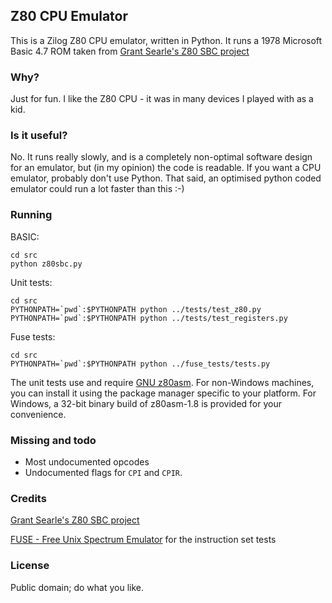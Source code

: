 ## Z80 CPU Emulator

This is a Zilog Z80 CPU emulator, written in Python. 
It runs a 1978 Microsoft Basic 4.7 ROM taken from [Grant Searle's Z80 SBC project](http://searle.hostei.com/grant/z80/SimpleZ80.html)

### Why?
Just for fun. I like the Z80 CPU - it was in many devices I played with as a
kid. 

### Is it useful?
No. It runs really slowly, and is a completely non-optimal software design for
an emulator, but (in my opinion) the code is readable. If you want a CPU emulator, 
probably don't use Python. That said, an optimised python coded emulator could run 
a lot faster than this :-)

### Running
BASIC:
```
cd src
python z80sbc.py
```
Unit tests:
```
cd src
PYTHONPATH=`pwd`:$PYTHONPATH python ../tests/test_z80.py
PYTHONPATH=`pwd`:$PYTHONPATH python ../tests/test_registers.py
```

Fuse tests:
```
cd src
PYTHONPATH=`pwd`:$PYTHONPATH python ../fuse_tests/tests.py
```

The unit tests use and require [GNU z80asm][z80asm]. For non-Windows machines, you can install it using the package manager specific to your platform. For Windows, a 32-bit binary build of z80asm-1.8 is provided for your convenience.

### Missing and todo

- Most undocumented opcodes
- Undocumented flags for `CPI` and `CPIR`.

### Credits

[Grant Searle's Z80 SBC project](http://searle.hostei.com/grant/z80/SimpleZ80.html)

[FUSE - Free Unix Spectrum Emulator](http://fuse-emulator.sourceforge.net/) for the instruction set tests

### License
Public domain; do what you like.



[z80asm]: https://savannah.nongnu.org/projects/z80asm
